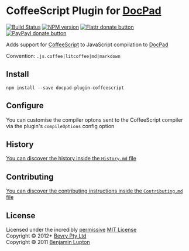 # CoffeeScript Plugin for [DocPad](http://docpad.org)

[![Build Status](https://secure.travis-ci.org/docpad/docpad-plugin-coffeescript.png?branch=master)](http://travis-ci.org/docpad/docpad-plugin-coffeescript "Check this project's build status on TravisCI")
[![NPM version](https://badge.fury.io/js/docpad-plugin-coffeescript.png)](https://npmjs.org/package/docpad-plugin-coffeescript "View this project on NPM")
[![Flattr donate button](https://raw.github.com/balupton/flattr-buttons/master/badge-89x18.gif)](http://flattr.com/thing/344188/balupton-on-Flattr "Donate monthly to this project using Flattr")
[![PayPayl donate button](https://www.paypalobjects.com/en_AU/i/btn/btn_donate_SM.gif)](https://www.paypal.com/au/cgi-bin/webscr?cmd=_flow&SESSION=IHj3DG3oy_N9A9ZDIUnPksOi59v0i-EWDTunfmDrmU38Tuohg_xQTx0xcjq&dispatch=5885d80a13c0db1f8e263663d3faee8d14f86393d55a810282b64afed84968ec "Donate once-off to this project using Paypal")

Adds support for [CoffeeScript](http://coffeescript.org/) to JavaScript compilation to [DocPad](https://docpad.org)

Convention:  `.js.coffee|litcoffee|md|markdown`


## Install

```
npm install --save docpad-plugin-coffeescript
```


## Configure
You can customise the compiler optons sent to the CoffeeScript compiler via the plugin's `compileOptions` config option


## History
[You can discover the history inside the `History.md` file](https://github.com/bevry/docpad-plugin-coffeescript/blob/master/History.md#files)


## Contributing
[You can discover the contributing instructions inside the `Contributing.md` file](https://github.com/bevry/docpad-plugin-coffeescript/blob/master/Contributing.md#files)


## License
Licensed under the incredibly [permissive](http://en.wikipedia.org/wiki/Permissive_free_software_licence) [MIT License](http://creativecommons.org/licenses/MIT/)
<br/>Copyright &copy; 2012+ [Bevry Pty Ltd](http://bevry.me)
<br/>Copyright &copy; 2011 [Benjamin Lupton](http://balupton.com)